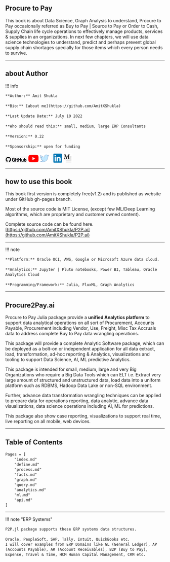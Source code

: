 ## Procure to Pay

This book is about Data Science, Graph Analysis to understand, Procure to Pay occasionally referred as Buy to Pay | Source to Pay or Order to Cash, Supply Chain life cycle operations to effectively manage products, services & supplies in an organizations. In next few chapters, we will use data science technologies to understand, predict and perhaps prevent global supply chain shortages specially for those items which every person needs to survive.

---
## about Author
!!! info

    **Author:** Amit Shukla

    **Bio:** [about me](https://github.com/AmitXShukla)

    **Last Update Date:** July 10 2022

    **Who should read this:** small, medium, large ERP Consultants

    **Version:** 0.22

    **Sponsorship:** open for funding

[![GitHub](assets/images/github.png)](https://github.com/AmitXShukla)
[![YouTube](assets/images/youtube.png)](http://youtube.com/AmitShukla_AI)
[![Twitter](assets/images/twitter.png)](http://twitter.com/ashuklax)
[![LinkedIn](assets/images/linkedin.png)](https://www.linkedin.com/in/ashuklax)
[![Medium](assets/images/medium.png)](https://medium.com/@amit-shukla)

---

## how to use this book
This book first version is completely free(v1.2) and is published as website under GitHub gh-pages branch.

Most of the source code is MIT License, (except few ML/Deep Learning algorithms, which are proprietary and customer owned content).

Complete source code can be found here.
[https://github.com/AmitXShukla/P2P.ai](https://github.com/AmitXShukla/P2P.ai)

---

!!! note

    **Platform:** Oracle OCI, AWS, Google or Microsoft Azure data cloud.

    **Analytics:** Jupyter | Pluto notebooks, Power BI, Tableau, Oracle Analytics Cloud

    **Programming/Framework:** Julia, FluxML, Graph Analytics

---
## Procure2Pay.ai

Procure to Pay Julia package provide a **unified Analytics platform** to support data analytical operations on all sort of Procurement, Accounts Payable, Procurement including Vendor, Use, Freight, Misc Tax Accruals data to address complete Buy to Pay data wrangling operations.

This package will provide a complete Analytic Software package, which can be deployed as a bolt-on or independent application for all data extract, load, transformation, ad-hoc reporting & Analytics, visualizations and tooling to support Data Science, AI, ML predictive Analytics.

This package is intended for small, medium, large and very Big Organizations who require a Big Data Tools which can ELT i.e. Extract very large amount of structured and unstructured data, load data into a uniform platform such as RDBMS, Hadoop Data Lake or non-SQL environment.

Further, advance data transformation wrangling techniques can be applied to prepare data for operations reporting, data analytic, advance data visualizations, data science operations including AI, ML for predictions.

This package also show case reporting, visualizations to support real time, live reporting on all mobile, web devices. 


---

## Table of Contents

```@contents
Pages = [
	"index.md"
    "define.md"
    "process.md"
    "facts.md"
    "graph.md"
    "query.md"
    "analytics.md"
    "ml.md"
    "api.md"
]
```

---

!!! note "ERP Systems"

    P2P.jl package supports these ERP systems data structures.

    Oracle, PeopleSoft, SAP, Tally, Intuit, QuickBooks etc.
    I will cover examples from ERP Domains like GL (General Ledger), AP (Accounts Payable), AR (Account Receivables), B2P (Buy to Pay), Expense, Travel & Time, HCM Human Capital Management, CRM etc.